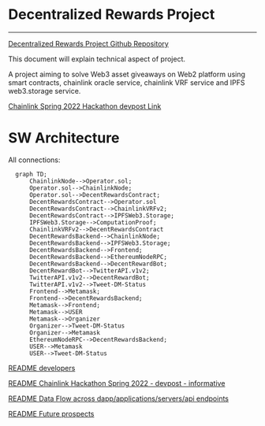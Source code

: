 # Decentralized Rewards Project
-----------------------------

[Decentralized Rewards Project Github Repository](https://github.com/cevatbostancioglu/decentreward])

This document will explain technical aspect of project.

A project aiming to solve Web3 asset giveaways on Web2 platform using smart contracts, chainlink oracle service, chainlink VRF service and IPFS web3.storage service.

[Chainlink Spring 2022 Hackathon devpost Link](https://github.com/cevatbostancioglu/decentreward])

# SW Architecture

All connections:
```mermaid
  graph TD;
      ChainlinkNode-->Operator.sol;
      Operator.sol-->ChainlinkNode;
      Operator.sol-->DecentRewardsContract;
      DecentRewardsContract-->Operator.sol
      DecentRewardsContract-->ChainlinkVRFv2;
      DecentRewardsContract-->IPFSWeb3.Storage;
      IPFSWeb3.Storage-->ComputationProof;
      ChainlinkVRFv2-->DecentRewardsContract
      DecentRewardsBackend-->ChainlinkNode;
      DecentRewardsBackend-->IPFSWeb3.Storage;
      DecentRewardsBackend-->Frontend;
      DecentRewardsBackend-->EthereumNodeRPC;
      DecentRewardsBackend-->DecentRewardBot;
      DecentRewardBot-->TwitterAPI.v1v2;
      TwitterAPI.v1v2-->DecentRewardBot;
      TwitterAPI.v1v2-->Tweet-DM-Status
      Frontend-->Metamask;
      Frontend-->DecentRewardsBackend;
      Metamask-->Frontend;
      Metamask-->USER
      Metamask-->Organizer
      Organizer-->Tweet-DM-Status
      Organizer-->Metamask
      EthereumNodeRPC-->DecentRewardsBackend;
      USER-->Metamask
      USER-->Tweet-DM-Status
```

[README developers](https://github.com/cevatbostancioglu/decentreward/blob/main/doc/README_dev.md)

[README Chainlink Hackathon Spring 2022 - devpost - informative](https://github.com/cevatbostancioglu/decentreward/blob/main/doc/README_devpost.md)

[README Data Flow across dapp/applications/servers/api endpoints](https://github.com/cevatbostancioglu/decentreward/blob/main/doc/README_flow.md)

[README Future prospects](https://github.com/cevatbostancioglu/decentreward/blob/main/doc/README_flow.md)


